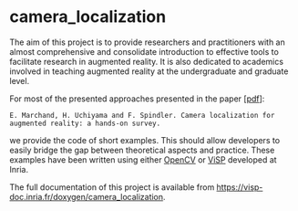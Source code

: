 camera_localization
===================

The aim of this project is to provide researchers and practitioners with an almost  comprehensive and consolidate
introduction to effective tools to facilitate  research in augmented reality. It is also dedicated to academics involved in teaching augmented reality at the undergraduate and graduate level.

For most of the presented approaches presented in the paper [[pdf](http://rainbow-doc.irisa.fr/pdf/2016_ieeetvcg_marchand.pdf)]:

	E. Marchand, H. Uchiyama and F. Spindler. Camera localization for augmented reality: a hands-on survey.

we provide the code of short examples. This should allow developers to easily bridge the gap between theoretical aspects and practice.  These examples have been written using either <a href="http://opencv.org">OpenCV</a> or <a href="http://visp.inria.fr">ViSP</a> developed at Inria.


The full documentation of this project is available from <https://visp-doc.inria.fr/doxygen/camera_localization>.
